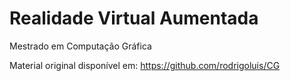 # Realidade Virtual Aumentada

Mestrado em Computação Gráfica

Material original disponível em: https://github.com/rodrigoluis/CG
